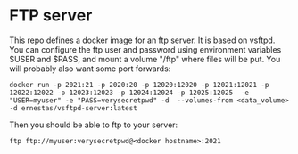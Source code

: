 FTP server
==========

This repo defines a docker image for an ftp server. It is based on vsftpd. You can configure the ftp user and password using environment variables $USER and $PASS, and mount a volume "/ftp" where files will be put. You will probably also want some port forwards:

	docker run -p 2021:21 -p 2020:20 -p 12020:12020 -p 12021:12021 -p 12022:12022 -p 12023:12023 -p 12024:12024 -p 12025:12025  -e "USER=myuser" -e "PASS=verysecretpwd" -d  --volumes-from <data_volume>  -d ernestas/vsftpd-server:latest

Then you should be able to ftp to your server:

	ftp ftp://myuser:verysecretpwd@<docker hostname>:2021
